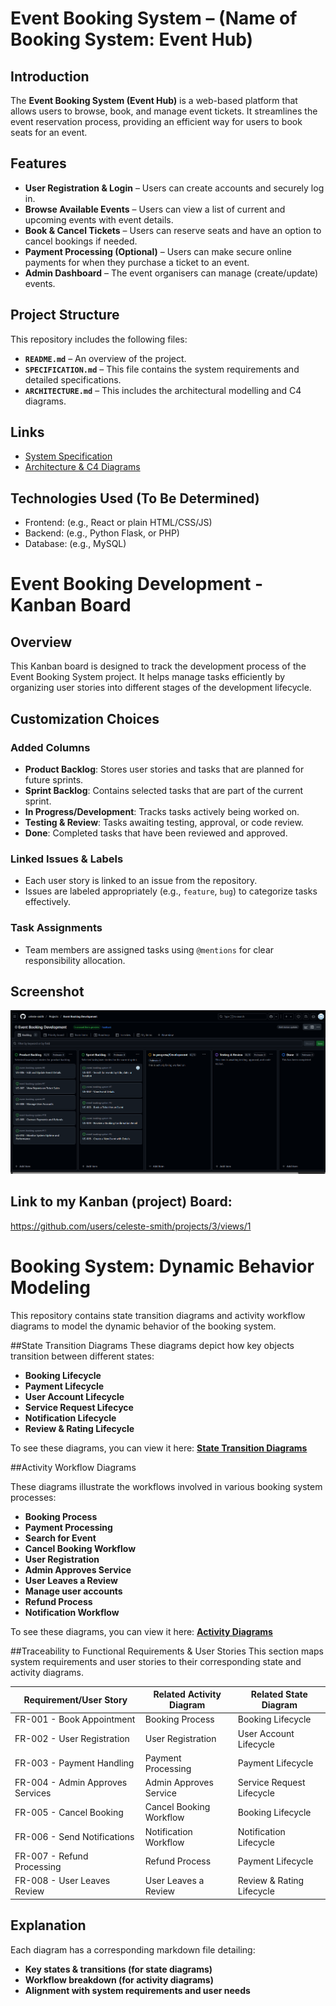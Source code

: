 # Event Booking System – (Name of Booking System: Event Hub)

## Introduction
The **Event Booking System (Event Hub)** is a web-based platform that allows users to browse, book, and manage event tickets. It streamlines the event reservation process, providing an efficient way for users to book seats for an event. 


## Features
- **User Registration & Login** – Users can create accounts and securely log in.
- **Browse Available Events** – Users can view a list of current and upcoming events with event details.
- **Book & Cancel Tickets** – Users can reserve seats and have an option to cancel bookings if needed.
- **Payment Processing (Optional)** – Users can make secure online payments for when they purchase a ticket to an event. 
- **Admin Dashboard** – The event organisers can manage (create/update) events.


## Project Structure
This repository includes the following files:
- **`README.md`** – An overview of the project.
- **`SPECIFICATION.md`** – This file contains the system requirements and detailed specifications.
- **`ARCHITECTURE.md`** – This includes the architectural modelling and C4 diagrams.


## Links
- [System Specification](SPECIFICATION.md)
- [Architecture & C4 Diagrams](ARCHITECTURE.md)


## Technologies Used (To Be Determined)
- Frontend: (e.g., React or plain HTML/CSS/JS)
- Backend: (e.g., Python Flask, or PHP)
- Database: (e.g., MySQL)


# Event Booking Development - Kanban Board

## Overview
This Kanban board is designed to track the development process of the Event Booking System project. It helps manage tasks efficiently by organizing user stories into different stages of the development lifecycle.

## Customization Choices

### Added Columns
- **Product Backlog**: Stores user stories and tasks that are planned for future sprints.
- **Sprint Backlog**: Contains selected tasks that are part of the current sprint.
- **In Progress/Development**: Tracks tasks actively being worked on.
- **Testing & Review**: Tasks awaiting testing, approval, or code review.
- **Done**: Completed tasks that have been reviewed and approved.

### Linked Issues & Labels
- Each user story is linked to an issue from the repository.
- Issues are labeled appropriately (e.g., `feature`, `bug`) to categorize tasks effectively.

### Task Assignments
- Team members are assigned tasks using `@mentions` for clear responsibility allocation.

## Screenshot
![Kanban Board](https://github.com/celeste-smith/event-booking-system/blob/main/kanban-board.png)

## Link to my Kanban (project) Board:
https://github.com/users/celeste-smith/projects/3/views/1


# Booking System: Dynamic Behavior Modeling

This repository contains state transition diagrams and activity workflow diagrams to model the dynamic behavior of the booking system.

##State Transition Diagrams
These diagrams depict how key objects transition between different states:

- **Booking Lifecycle**
- **Payment Lifecycle**
- **User Account Lifecycle**
- **Service Request Lifecyce**
- **Notification Lifecycle**
- **Review & Rating Lifecycle**

To see these diagrams, you can view it here: **[State Transition Diagrams](/STATE-TRANSITION-DIAGRAMS.md)**

##Activity Workflow Diagrams

These diagrams illustrate the workflows involved in various booking system processes:

- **Booking Process**
- **Payment Processing**
- **Search for Event**
- **Cancel Booking Workflow**
- **User Registration**
- **Admin Approves Service**
- **User Leaves a Review**
- **Manage user accounts**
- **Refund Process**
- **Notification Workflow**

To see these diagrams, you can view it here: **[Activity Diagrams](/ACTIVITY-DIAGRAMS.md)**

##Traceability to Functional Requirements & User Stories
This section maps system requirements and user stories to their corresponding state and activity diagrams.

| **Requirement/User Story** | **Related Activity Diagram** | **Related State Diagram** |
|----------------------------|------------------------------|---------------------------|
| FR-001 - Book Appointment | Booking Process | Booking Lifecycle |
| FR-002 - User Registration | User Registration | User Account Lifecycle |
| FR-003 - Payment Handling | Payment Processing | Payment Lifecycle |
| FR-004 - Admin Approves Services | Admin Approves Service | Service Request Lifecycle |
| FR-005 - Cancel Booking | Cancel Booking Workflow | Booking Lifecycle |
| FR-006 - Send Notifications | Notification Workflow | Notification Lifecycle |
| FR-007 - Refund Processing | Refund Process | Payment Lifecycle |
| FR-008 - User Leaves Review | User Leaves a Review | Review & Rating Lifecycle |

## Explanation
Each diagram has a corresponding markdown file detailing:
- **Key states & transitions (for state diagrams)**
- **Workflow breakdown (for activity diagrams)**
- **Alignment with system requirements and user needs**



